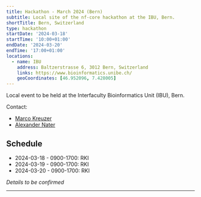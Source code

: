 ```yaml
---
title: Hackathon - March 2024 (Bern)
subtitle: Local site of the nf-core hackathon at the IBU, Bern.
shortTitle: Bern, Switzerland
type: hackathon
startDate: '2024-03-18'
startTime: '10:00+01:00'
endDate: '2024-03-20'
endTime: '17:00+01:00'
locations:
  - name: IBU
    address: Baltzerstrasse 6, 3012 Bern, Switzerland
    links: https://www.bioinformatics.unibe.ch/
    geoCoordinates: [46.952096, 7.428005]
---
```


Local event to be held at the Interfaculty Bioinformatics Unit (IBU), Bern.

Contact:

- [<i class="fab fa-slack"></i> Marco Kreuzer](https://nfcore.slack.com/team/U04DFQ76WAD)
- [<i class="fab fa-slack"></i> Alexander Nater](https://nfcore.slack.com/team/U04LPGYGADQ)

## Schedule

- 2024-03-18 - 0900-1700: RKI
- 2024-03-19 - 0900-1700: RKI
- 2024-03-20 - 0900-1700: RKI

_Details to be confirmed_

---
